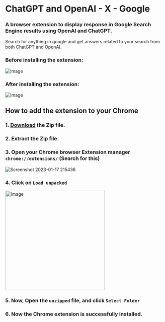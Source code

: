 # ChatGPT and OpenAI - X - Google
### A browser extension to display response in Google Search Engine results using OpenAI and ChatGPT.

Search for anything in google and get answers related to your search from both ChatGPT and OpenAI.

### Before installing the extension:
![image](https://user-images.githubusercontent.com/91727830/212951875-d3f11b16-3c88-4174-90a5-9ac7f7ac7b90.png)

### After installing the extension:
![image](https://user-images.githubusercontent.com/91727830/212952132-cb649ab9-4e43-4f2d-885e-7498fc401b40.png)

## How to add the extension to your Chrome

### 1. [Download](https://github.com/SarathAdhi/chatgpt-x-google-chrome-extension/archive/refs/heads/main.zip) the Zip file.

### 2. Extract the Zip file

### 3. Open your Chrome browser Extension manager `chrome://extensions/` (Search for this)

![Screenshot 2023-01-17 215436](https://user-images.githubusercontent.com/91727830/212955357-89b1a48b-1d42-4db3-b520-01925bdec138.png)

### 4. Click on `Load unpacked`
<img width="316" alt="image" src="https://user-images.githubusercontent.com/91727830/177947178-20df9118-0e28-4fb0-a21b-bac7682788e5.png">

### 5. Now, Open the `unzipped` file, and click `Select Folder`

### 6. Now the Chrome extension is successfully installed.
